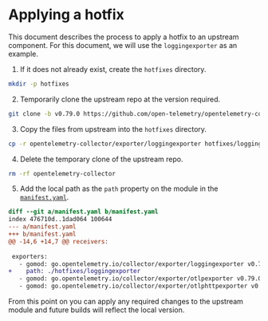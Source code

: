 # Applying a hotfix

This document describes the process to apply a hotfix to an upstream component.
For this document, we will use the `loggingexporter` as an example.

1. If it does not already exist, create the `hotfixes` directory.
   
```sh
mkdir -p hotfixes
```

2. Temporarily clone the upstream repo at the version required.

```sh
git clone -b v0.79.0 https://github.com/open-telemetry/opentelemetry-collector/
```

3. Copy the files from upstream into the `hotfixes` directory.

```sh
cp -r opentelemetry-collector/exporter/loggingexporter hotfixes/loggingexporter
```

4. Delete the temporary clone of the upstream repo.

```sh
rm -rf opentelemetry-collector
```

5. Add the local path as the `path` property on the module in the [`manifest.yaml`](../manifest.yaml).

```diff
diff --git a/manifest.yaml b/manifest.yaml
index 476710d..1dad064 100644
--- a/manifest.yaml
+++ b/manifest.yaml
@@ -14,6 +14,7 @@ receivers:
 
 exporters:
   - gomod: go.opentelemetry.io/collector/exporter/loggingexporter v0.79.0
+    path: ./hotfixes/loggingexporter
   - gomod: go.opentelemetry.io/collector/exporter/otlpexporter v0.79.0
   - gomod: go.opentelemetry.io/collector/exporter/otlphttpexporter v0.79.0
```

From this point on you can apply any required changes to the upstream module and future builds will reflect the local version.
